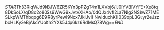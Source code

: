 $START$hB3RiqWJd9kBJW6ZR5KYn3pPZgT4m1LXVbj6/iJ0iYVBlVYFE+Xe8tq8DkSoLX/qD8o2o80Ss9WwG9xJvtvXHAo/CdQJx4vfl2La7Nlg2NS8wZ71MESLkpWMThbqog6E9iR8yrPewI9Ncx7JklJvIHNwiduchKH039opL3Guyr2eJzzbcHLKy3eBjAkcYUoKh2YXk5J4p6kz6RdMsQ78Wg==$END$